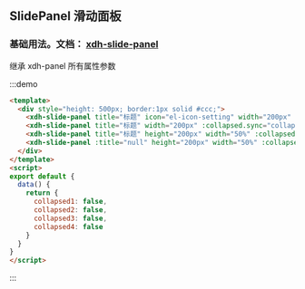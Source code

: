 ## SlidePanel 滑动面板

### 基础用法。文档： [xdh-slide-panel](#/src/widgets%2Fmodule-widgets_xdh-slide-panel.html)

继承 xdh-panel 所有属性参数

:::demo
```html
<template>
  <div style="height: 500px; border:1px solid #ccc;">
    <xdh-slide-panel title="标题" icon="el-icon-setting" width="200px" :collapsed.sync="collapsed1"></xdh-slide-panel>
    <xdh-slide-panel title="标题" width="200px" :collapsed.sync="collapsed2" position="right"></xdh-slide-panel>
    <xdh-slide-panel title="标题" height="200px" width="50%" :collapsed.sync="collapsed3" position="top"></xdh-slide-panel>
    <xdh-slide-panel :title="null" height="200px" width="50%" :collapsed.sync="collapsed4" position="bottom"></xdh-slide-panel>
  </div>
</template>
<script>
export default {
  data() {
    return {
      collapsed1: false,
      collapsed2: false,
      collapsed3: false,
      collapsed4: false
    }
  }
}
</script>
```
:::
